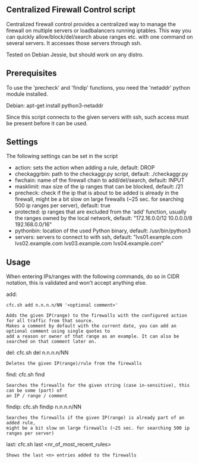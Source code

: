 ## Centralized Firewall Control script

Centralized firewall control provides a centralized way to manage the firewall on multiple servers or loadbalancers running iptables. This way you can quickly allow/block/del/search abuse ranges etc. with one command on several servers.
It accesses those servers through ssh. 

Tested on Debian Jessie, but should work on any distro.

## Prerequisites

To use the 'precheck' and 'findip' functions, you need the 'netaddr' python module installed.

Debian: apt-get install python3-netaddr

Since this script connects to the given servers with ssh, such access must be present before it can be used.

## Settings

The following settings can be set in the script

* action: sets the action when adding a rule, default: DROP
* checkaggrbin: path to the checkaggr.py script, default: ./checkaggr.py
* fwchain: name of the firewall chain to add/del/search, default: INPUT
* masklimit: max size of the ip ranges that can be blocked, default: /21
* precheck: check if the ip that is about to be added is already in the firewall, might be a bit slow on large firewalls (~25 sec. for searching 500 ip ranges per server), default: true
* protected: ip ranges that are excluded from the 'add' function, usually the ranges owned by the local network, default: "172.16.0.0/12 10.0.0.0/8 192.168.0.0/16"
* pythonbin: location of the used Python binary, default: /usr/bin/python3
* servers: servers to connect to with ssh, default: "lvs01.example.com lvs02.example.com lvs03.example.com lvs04.example.com"

## Usage

When entering IPs/ranges with the following commands, do so in CIDR notation, this is validated and won't accept anything else.

add:

	cfc.sh add n.n.n.n/NN '<optional comment>'

	Adds the given IP(range) to the firewalls with the configured action for all traffic from that source.
	Makes a comment by default with the current date, you can add an optional comment using single quotes to
	add a reason or owner of that range as an example. It can also be searched on that comment later on.

del:
	cfc.sh del n.n.n.n/NN

	Deletes the given IP(range)/rule from the firewalls

find:
	cfc.sh find <string>

	Searches the firewalls for the given string (case in-sensitive), this can be some (part) of
	an IP / range / comment

findip:
	cfc.sh findip n.n.n.n/NN

	Searches the firewalls if the given IP(range) is already part of an added rule,
	might be a bit slow on large firewalls (~25 sec. for searching 500 ip ranges per server)

last:	cfc.sh last <nr_of_most_recent_rules>

	Shows the last <n> entries added to the firewalls
